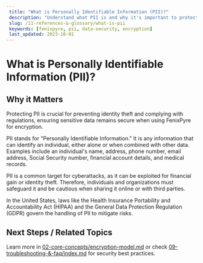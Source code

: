 ```yaml
---
 title: "What is Personally Identifiable Information (PII)?"
 description: "Understand what PII is and why it's important to protect it in the context of FenixPyre encryption."
 slug: /11-references-&-glossary/what-is-pii
 keywords: [fenixpyre, pii, data-security, encryption]
 last_updated: 2023-10-01
---
```


# What is Personally Identifiable Information (PII)?

## Why it Matters
Protecting PII is crucial for preventing identity theft and complying with regulations, ensuring sensitive data remains secure when using FenixPyre for encryption.

PII stands for "Personally Identifiable Information." It is any information that can identify an individual, either alone or when combined with other data. Examples include an individual's name, address, phone number, email address, Social Security number, financial account details, and medical records.

PII is a common target for cyberattacks, as it can be exploited for financial gain or identity theft. Therefore, individuals and organizations must safeguard it and be cautious when sharing it online or with third parties.

In the United States, laws like the Health Insurance Portability and Accountability Act (HIPAA) and the General Data Protection Regulation (GDPR) govern the handling of PII to mitigate risks.

## Next Steps / Related Topics
Learn more in [02-core-concepts/encryption-model.md](../02-core-concepts/encryption-model.md) or check [09-troubleshooting-&-faq/index.md](../09-troubleshooting-&-faq/index.md) for security best practices.
